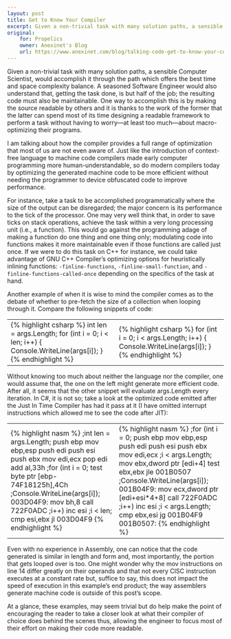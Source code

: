 ```yaml
---
layout: post
title: Get to Know Your Compiler
excerpt: Given a non-trivial task with many solution paths, a sensible Computer Scientist, would accomplish it through the path which offers the best time and space complexity balance. A seasoned Software Engineer would also understand that, getting the task done, is but half of the job; the resulting code must also be maintainable. One way to accomplish this is by making the source readable by others and it is thanks to the work of the former that the latter can spend most of its time designing a readable framework to perform a task without having to worry—at least too much—about macro-optimizing their programs.
original:
    for: Propelics
    owner: Anexinet's Blog
    url: https://www.anexinet.com/blog/talking-code-get-to-know-your-compiler/
---
```


Given a non-trivial task with many solution paths, a sensible Computer Scientist, would accomplish it through the path which offers the best time and space complexity balance. A seasoned Software Engineer would also understand that, getting the task done, is but half of the job; the resulting code must also be maintainable. One way to accomplish this is by making the source readable by others and it is thanks to the work of the former that the latter can spend most of its time designing a readable framework to perform a task without having to worry—at least too much—about macro-optimizing their programs.

I am talking about how the compiler provides a full range of optimization that most of us are not even aware of. Just like the introduction of context-free  language to machine code compilers made early computer programming more human-understandable, so do modern compilers today by optimizing the generated machine code to be more efficient without needing the programmer to device obfuscated code to improve performance. 

For instance, take a task to be accomplished programmatically where the size of the output can be disregarded; the major concern is its performance to the tick of the processor.  One may very well think that, in order to save ticks on stack operations, achieve the task within a very long processing unit (i.e., a function). This would go against the programming adage of making a function do one thing and one thing only; modulating code into functions makes it more maintainable even if those functions are called just once. If we were to do this task on C++ for instance, we could take advantage of GNU C++ Compiler’s optimizing options for heuristically inlining functions: `-finline-functions`, `-finline-small-function`, and `-finline-functions-called-once` depending on the specifics of the task at hand.

Another example of when it is wise to mind the compiler comes as to the debate of whether to pre-fetch the size of a collection when looping through it. Compare the following snippets of code:

<p>
<table>
    <colgroup>
        <col width="50%" />
        <col width="50%" />
    </colgroup>
    <tr>
        <td>
{% highlight csharp %}
int len = args.Length;                    
for (int i = 0; i < len; i++)
{
    Console.WriteLine(args[i]);
}
{% endhighlight %}
        </td>
        <td>
{% highlight csharp %}
for (int i = 0; i < args.Length; i++)
{
    Console.WriteLine(args[i]);
}
{% endhighlight %}
        </td>
    </tr>
</table>
</p>
Without knowing too much about neither the language nor the compiler, one would assume that, the one on the left might generate more efficient code. After all, it seems that the other snippet will evaluate args.Length every iteration. In C#, it is not so; take a look at the optimized code emitted after the Just In Time Compiler has had it pass at it (I have omitted interrupt instructions which allowed me to see the code after JIT):

<p>
<table>
    <colgroup>
        <col width="50%" />
        <col width="50%" />
    </colgroup>
    <tr>
        <td>
{% highlight nasm %}
;int len = args.Length;
    push        ebp  
    mov         ebp,esp  
    push        edi  
    push        esi  
    push        ebx  
    mov         edi,ecx    
    pop         edi  
    add         al,33h  
;for (int i = 0; 
    test        byte ptr [ebp-74F18125h],4Ch  
;Console.WriteLine(args[i]);
    003D04F9:
    mov         bh,8  
    call        722F0ADC  
;i++)
    inc         esi  
;i < len; 
    cmp         esi,ebx  
    jl          003D04F9
{% endhighlight %}
        </td>
        <td>
{% highlight nasm %}
;for (int i = 0; 
    push        ebp  
    mov         ebp,esp  
    push        edi  
    push        esi  
    push        ebx  
    mov         edi,ecx  
;i < args.Length; 
    mov         ebx,dword ptr [edi+4]  
    test        ebx,ebx  
    jle         001B0507  
;Console.WriteLine(args[i]);
    001B04F9:
    mov         ecx,dword ptr [edi+esi*4+8]  
    call        722F0ADC  
;i++)
    inc         esi  
;i < args.Length; 
    cmp         ebx,esi  
    jg          001B04F9
    001B0507:
{% endhighlight %}
        </td>
    </tr>
</table>
</p>
Even with no experience in Assembly, one can notice that the code generated is similar in length and form and, most importantly, the portion that gets looped over is too. One might wonder why the mov instructions on line 14 differ greatly on their operands and that not every CISC instruction executes at a constant rate but, suffice to say, this does not impact the speed of execution in this example’s end product; the way assemblers generate machine code is outside of this post’s scope.

At a glance, these examples, may seem trivial but do help make the point of encouraging the reader to take a closer look at what their compiler of choice does behind the scenes thus, allowing the engineer to focus most of their effort on making their code more readable.

